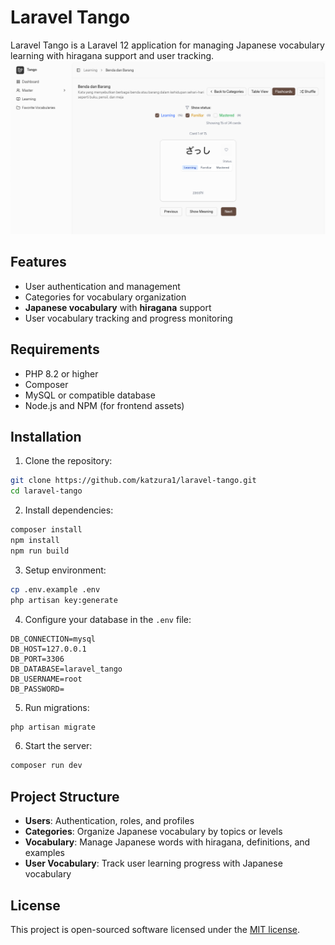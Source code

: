# Laravel Tango

Laravel Tango is a Laravel 12 application for managing Japanese vocabulary learning with hiragana support and user tracking.
![Laravel Tango Preview](preview.png)

## Features

- User authentication and management
- Categories for vocabulary organization
- **Japanese vocabulary** with **hiragana** support
- User vocabulary tracking and progress monitoring

## Requirements

- PHP 8.2 or higher
- Composer
- MySQL or compatible database
- Node.js and NPM (for frontend assets)

## Installation

1. Clone the repository:

```bash
git clone https://github.com/katzura1/laravel-tango.git
cd laravel-tango
```

2. Install dependencies:

```bash
composer install
npm install
npm run build
```

3. Setup environment:

```bash
cp .env.example .env
php artisan key:generate
```

4. Configure your database in the `.env` file:

```
DB_CONNECTION=mysql
DB_HOST=127.0.0.1
DB_PORT=3306
DB_DATABASE=laravel_tango
DB_USERNAME=root
DB_PASSWORD=
```

5. Run migrations:

```bash
php artisan migrate
```

6. Start the server:

```bash
composer run dev
```

## Project Structure

- **Users**: Authentication, roles, and profiles
- **Categories**: Organize Japanese vocabulary by topics or levels
- **Vocabulary**: Manage Japanese words with hiragana, definitions, and examples
- **User Vocabulary**: Track user learning progress with Japanese vocabulary

## License

This project is open-sourced software licensed under the [MIT license](https://opensource.org/licenses/MIT).
